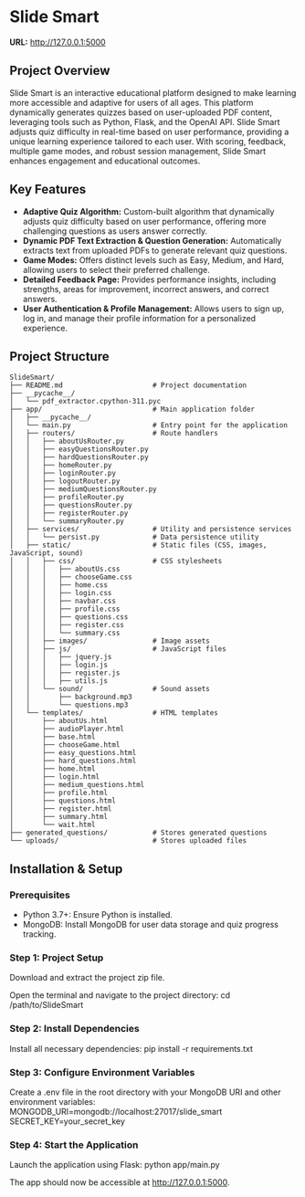 # Slide Smart

**URL:** http://127.0.0.1:5000

## Project Overview

Slide Smart is an interactive educational platform designed to make learning more accessible and adaptive for users of all ages. This platform dynamically generates quizzes based on user-uploaded PDF content, leveraging tools such as Python, Flask, and the OpenAI API. Slide Smart adjusts quiz difficulty in real-time based on user performance, providing a unique learning experience tailored to each user. With scoring, feedback, multiple game modes, and robust session management, Slide Smart enhances engagement and educational outcomes.

## Key Features

- **Adaptive Quiz Algorithm:** Custom-built algorithm that dynamically adjusts quiz difficulty based on user performance, offering more challenging questions as users answer correctly.
- **Dynamic PDF Text Extraction & Question Generation:** Automatically extracts text from uploaded PDFs to generate relevant quiz questions.
- **Game Modes:** Offers distinct levels such as Easy, Medium, and Hard, allowing users to select their preferred challenge.
- **Detailed Feedback Page:** Provides performance insights, including strengths, areas for improvement, incorrect answers, and correct answers.
- **User Authentication & Profile Management:** Allows users to sign up, log in, and manage their profile information for a personalized experience.

## Project Structure

```plaintext
SlideSmart/
├── README.md                      # Project documentation
├── __pycache__/                   
│   └── pdf_extractor.cpython-311.pyc
├── app/                           # Main application folder
│   ├── __pycache__/
│   └── main.py                    # Entry point for the application
│   ├── routers/                   # Route handlers
│   │   ├── aboutUsRouter.py
│   │   ├── easyQuestionsRouter.py
│   │   ├── hardQuestionsRouter.py
│   │   ├── homeRouter.py
│   │   ├── loginRouter.py
│   │   ├── logoutRouter.py
│   │   ├── mediumQuestionsRouter.py
│   │   ├── profileRouter.py
│   │   ├── questionsRouter.py
│   │   ├── registerRouter.py
│   │   └── summaryRouter.py
│   ├── services/                  # Utility and persistence services
│   │   └── persist.py             # Data persistence utility
│   ├── static/                    # Static files (CSS, images, JavaScript, sound)
│   │   ├── css/                   # CSS stylesheets
│   │   │   ├── aboutUs.css
│   │   │   ├── chooseGame.css
│   │   │   ├── home.css
│   │   │   ├── login.css
│   │   │   ├── navbar.css
│   │   │   ├── profile.css
│   │   │   ├── questions.css
│   │   │   ├── register.css
│   │   │   └── summary.css
│   │   ├── images/                # Image assets
│   │   ├── js/                    # JavaScript files
│   │   │   ├── jquery.js
│   │   │   ├── login.js
│   │   │   ├── register.js
│   │   │   ├── utils.js
│   │   └── sound/                 # Sound assets
│   │       ├── background.mp3
│   │       └── questions.mp3
│   └── templates/                 # HTML templates
│       ├── aboutUs.html
│       ├── audioPlayer.html
│       ├── base.html
│       ├── chooseGame.html
│       ├── easy_questions.html
│       ├── hard_questions.html
│       ├── home.html
│       ├── login.html
│       ├── medium_questions.html
│       ├── profile.html
│       ├── questions.html
│       ├── register.html
│       ├── summary.html
│       └── wait.html
├── generated_questions/           # Stores generated questions
└── uploads/                       # Stores uploaded files
```

## Installation & Setup

### Prerequisites
- Python 3.7+: Ensure Python is installed.
- MongoDB: Install MongoDB for user data storage and quiz progress tracking.

### Step 1: Project Setup
Download and extract the project zip file.

Open the terminal and navigate to the project directory:
cd /path/to/SlideSmart

### Step 2: Install Dependencies
Install all necessary dependencies:
pip install -r requirements.txt

### Step 3: Configure Environment Variables
Create a .env file in the root directory with your MongoDB URI and other environment variables:
MONGODB_URI=mongodb://localhost:27017/slide_smart
SECRET_KEY=your_secret_key

### Step 4: Start the Application
Launch the application using Flask:
python app/main.py

The app should now be accessible at http://127.0.0.1:5000.
